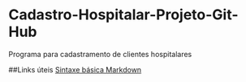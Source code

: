 # Cadastro-Hospitalar-Projeto-Git-Hub
Programa para cadastramento de clientes hospitalares

##Links úteis
[Sintaxe básica Markdown](https://markdown.net.br/)
